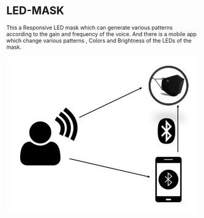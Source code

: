 # LED-MASK
This a Responsive LED mask which can generate various patterns according to the gain and frequency of the voice.  And there is a mobile app which change various patterns , Colors and Brightness of the LEDs of the mask.

<img src="images/diagram.png">
